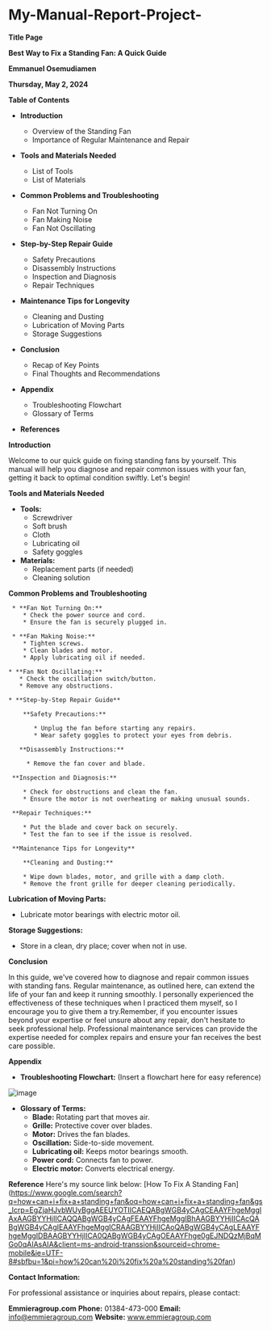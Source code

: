# My-Manual-Report-Project-

**Title Page**

**Best Way to Fix a Standing Fan: A Quick Guide**

**Emmanuel Osemudiamen**

**Thursday, May 2, 2024**

**Table of Contents**

* **Introduction**
    * Overview of the Standing Fan
    * Importance of Regular Maintenance and Repair
   
* **Tools and Materials Needed**
   * List of Tools
   * List of Materials
   
* **Common Problems and Troubleshooting**
   * Fan Not Turning On
   * Fan Making Noise
   * Fan Not Oscillating

* **Step-by-Step Repair Guide**
   * Safety Precautions
   * Disassembly Instructions
   * Inspection and Diagnosis
   * Repair Techniques

 * **Maintenance Tips for Longevity**
    * Cleaning and Dusting
    * Lubrication of Moving Parts
    * Storage Suggestions
    
 * **Conclusion**
    * Recap of Key Points
    * Final Thoughts and Recommendations
 
 * **Appendix**
     * Troubleshooting Flowchart
     * Glossary of Terms

 * **References**
 
  **Introduction**
  
  Welcome to our quick guide on fixing standing fans by yourself. This manual will help you diagnose and repair common issues with your fan, getting it back to optimal condition swiftly. Let's begin!
 
 **Tools and Materials Needed**
  
   * **Tools:**
       * Screwdriver
       *  Soft brush
       *  Cloth
       *  Lubricating oil
       *  Safety goggles
   * **Materials:**
      * Replacement parts (if needed)
      * Cleaning solution
  
   **Common Problems and Troubleshooting** 
   
     * **Fan Not Turning On:**
        * Check the power source and cord.
        * Ensure the fan is securely plugged in.
     
     * **Fan Making Noise:**
        * Tighten screws.
        * Clean blades and motor.
        * Apply lubricating oil if needed.
  
    * **Fan Not Oscillating:** 
       * Check the oscillation switch/button.
       * Remove any obstructions.
       
    * **Step-by-Step Repair Guide**
     
        **Safety Precautions:**
           
           * Unplug the fan before starting any repairs.
           * Wear safety goggles to protect your eyes from debris.
          
       **Disassembly Instructions:** 
        
         * Remove the fan cover and blade.
     
     **Inspection and Diagnosis:** 
       
        * Check for obstructions and clean the fan.
        * Ensure the motor is not overheating or making unusual sounds.
     
     **Repair Techniques:** 
       
        * Put the blade and cover back on securely.
        * Test the fan to see if the issue is resolved.
     
     **Maintenance Tips for Longevity**
     
        **Cleaning and Dusting:**
    
        * Wipe down blades, motor, and grille with a damp cloth.
        * Remove the front grille for deeper cleaning periodically.
       
**Lubrication of Moving Parts:**
   * Lubricate motor bearings with electric motor oil.

**Storage Suggestions:** 
  * Store in a clean, dry place; 
cover when not in use.

**Conclusion**

In this guide, we've covered how to diagnose and repair common issues with standing fans. Regular maintenance, as outlined here, can extend the life of your fan and keep it running smoothly. I personally experienced the effectiveness of these techniques when I practiced them myself, so I encourage you to give them a try.Remember, if you encounter issues beyond your expertise or feel unsure about any repair, don't hesitate to seek professional help. Professional maintenance services can provide the expertise needed for complex repairs and ensure your fan receives the best care possible.



**Appendix**

* **Troubleshooting Flowchart:**
 (Insert a flowchart here for easy reference)



![image](https://github.com/EmmanuelOsaea/My-Manual-Report-Project-/assets/155497725/a4afba96-d340-472f-9be4-01ab27f9f897)







* **Glossary of Terms:**
    * **Blade:** Rotating part that moves air.
    * **Grille:** Protective cover over blades.
    * **Motor:** Drives the fan blades.
    * **Oscillation:** Side-to-side movement.
    * **Lubricating oil:** Keeps motor bearings smooth.
    * **Power cord:** Connects fan to power.
    * **Electric motor:** Converts electrical energy.

**Reference**
Here's my source link below:
[How To Fix A Standing Fan] (https://www.google.com/search?q=how+can+i+fix+a+standing+fan&oq=how+can+i+fix+a+standing+fan&gs_lcrp=EgZjaHJvbWUyBggAEEUYOTIICAEQABgWGB4yCAgCEAAYFhgeMggIAxAAGBYYHjIICAQQABgWGB4yCAgFEAAYFhgeMggIBhAAGBYYHjIICAcQABgWGB4yCAgIEAAYFhgeMggICRAAGBYYHjIICAoQABgWGB4yCAgLEAAYFhgeMggIDBAAGBYYHjIICA0QABgWGB4yCAgOEAAYFhge0gEJNDQzMjBqMGo0qAIAsAIA&client=ms-android-transsion&sourceid=chrome-mobile&ie=UTF-8#sbfbu=1&pi=how%20can%20i%20fix%20a%20standing%20fan)

**Contact Information:**

For professional assistance or inquiries about repairs, please 
contact:

**Emmieragroup.com**
**Phone:** 01384-473-000
**Email:** info@emmieragroup.com
**Website:**
www.emmieragroup.com
